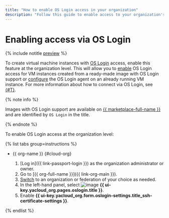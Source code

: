 ```yaml
---
title: "How to enable OS Login access in your organization"
description: "Follow this guide to enable access to your organization's VMs through OS Login."
---
```


# Enabling access via OS Login

{% include notitle [preview](../../_includes/note-preview-by-request.md) %}

To create virtual machine instances with [OS Login](../concepts/os-login.md) access, enable this feature at the organization level. This will allow you to [enable](../../compute/operations/vm-control/vm-update.md#enable-oslogin-access) OS Login access for VM instances created from a ready-made image with OS Login support or [configure](../../compute/operations/vm-connect/enable-os-login.md) the OS Login agent on an already running VM instance. For more information about how to connect via OS Login, see [{#T}](../../compute/operations/vm-connect/os-login.md).

{% note info %}

Images with OS Login support are available on [{{ marketplace-full-name }}](/marketplace) and are identified by `OS Login` in the title.

{% endnote %}

To enable OS Login access at the organization level:

{% list tabs group=instructions %}

- {{ org-name }} {#cloud-org}

  1. [Log in]({{ link-passport-login }}) as the organization administrator or owner.
  1. Go to [{{ org-full-name }}]({{ link-org-main }}).
  1. [Switch](./manage-organizations.md#switch-to-another-org) to an organization or federation of your choice as needed.
  1. In the left-hand panel, select ![image](../../_assets/console-icons/shield.svg) **{{ ui-key.yacloud_org.pages.oslogin.title }}**.
  1. Enable **{{ ui-key.yacloud_org.form.oslogin-settings.title_ssh-certificate-settings }}**.

{% endlist %}
